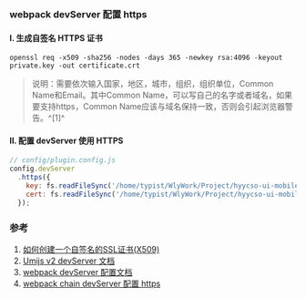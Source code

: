﻿### webpack devServer 配置 https



#### I. 生成自签名 HTTPS 证书
  ```shell
  openssl req -x509 -sha256 -nodes -days 365 -newkey rsa:4096 -keyout private.key -out certificate.crt
  ```
  > 说明：需要依次输入国家，地区，城市，组织，组织单位，Common Name和Email。其中Common Name，可以写自己的名字或者域名，如果要支持https，Common Name应该与域名保持一致，否则会引起浏览器警告。^[1]^

#### II. 配置 devServer 使用 HTTPS
  ```javascript
  // config/plugin.config.js
  config.devServer
    .https({
      key: fs.readFileSync('/home/typist/WlyWork/Project/hyycso-ui-mobile/private.key'),
      cert: fs.readFileSync('/home/typist/WlyWork/Project/hyycso-ui-mobile/certificate.crt')
    });
  ```





### 参考

1. [如何创建一个自签名的SSL证书(X509)](https://www.jianshu.com/p/a9497de4cbff)
2. [Umijs v2 devServer 文档](https://v2.umijs.org/config/#devserver)
3. [webpack devServer 配置文档](https://webpack.js.org/configuration/dev-server/#devserverhttps)
4. [webpack chain devServer 配置 https](https://github.com/neutrinojs/webpack-chain/blob/a5e3c4d00671c95ecc2d42faea07464c14460e61/types/index.d.ts#L189)